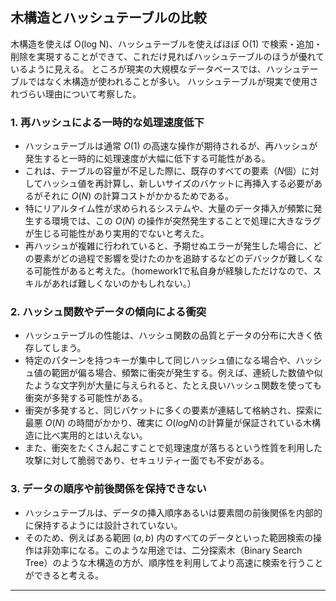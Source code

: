 ## 木構造とハッシュテーブルの比較
木構造を使えば O(log N)、ハッシュテーブルを使えばほぼ O(1) で検索・追加・削除を実現することができて、これだけ見ればハッシュテーブルのほうが優れているように見える。
ところが現実の大規模なデータベースでは、ハッシュテーブルではなく木構造が使われることが多い。
ハッシュテーブルが現実で使用されづらい理由について考察した。

### 1. 再ハッシュによる一時的な処理速度低下

* ハッシュテーブルは通常 $O(1)$ の高速な操作が期待されるが、再ハッシュが発生すると一時的に処理速度が大幅に低下する可能性がある。
* これは、テーブルの容量が不足した際に、既存のすべての要素（$N$個）に対してハッシュ値を再計算し、新しいサイズのバケットに再挿入する必要があるがそれに $O(N)$ の計算コストがかかるためである。
* 特にリアルタイム性が求められるシステムや、大量のデータ挿入が頻繁に発生する環境では、この $O(N)$ の操作が突然発生することで処理に大きなラグが生じる可能性があり実用的でないと考えた。
* 再ハッシュが複雑に行われていると、予期せぬエラーが発生した場合に、どの要素がどの過程で影響を受けたのかを追跡するなどのデバックが難しくなる可能性があると考えた。（homework1で私自身が経験しただけなので、スキルがあれば難しくないのかもしれない。）

### 2. ハッシュ関数やデータの傾向による衝突

* ハッシュテーブルの性能は、ハッシュ関数の品質とデータの分布に大きく依存してしまう。
* 特定のパターンを持つキーが集中して同じハッシュ値になる場合や、ハッシュ値の範囲が偏る場合、頻繁に衝突が発生する。例えば、連続した数値や似たような文字列が大量に与えられると、たとえ良いハッシュ関数を使っても衝突が多発する可能性がある。
* 衝突が多発すると、同じバケットに多くの要素が連結して格納され、探索に最悪 $O(N)$ の時間がかかり、確実に $O(logN)$の計算量が保証されている木構造に比べ実用的とはいえない。
* また、衝突をたくさん起こすことで処理速度が落ちるという性質を利用した攻撃に対して脆弱であり、セキュリティー面でも不安がある。

### 3. データの順序や前後関係を保持できない
* ハッシュテーブルは、データの挿入順序あるいは要素間の前後関係を内部的に保持するようには設計されていない。
* そのため、例えばある範囲 $(a, b)$ 内のすべてのデータといった範囲検索の操作は非効率になる。このような用途では、二分探索木（Binary Search Tree）のような木構造の方が、順序性を利用してより高速に検索を行うことができると考える。

---